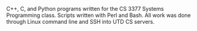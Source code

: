C++, C, and Python programs written for the CS 3377 Systems Programming class. Scripts written with Perl and Bash. All work was done through Linux command line and SSH into UTD CS servers.
